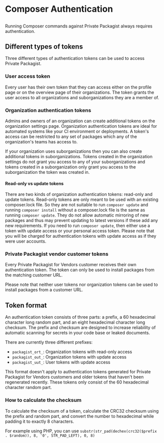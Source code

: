 # Composer Authentication
## 

Running Composer commands against Private Packagist always requires authentication.

## Different types of tokens
Three different types of authentication tokens can be used to access Private Packagist.

### User access token
Every user has their own token that they can access either on the profile page or on the overview page of their organizations.
The token grants the user access to all organizations and suborganizations they are a member of.

### Organization authentication tokens
Admins and owners of an organization can create additional tokens on the organization settings page.
Organization authentication tokens are ideal for automated systems like your CI environment or deployments. A token's access can be restricted to any set of packages which any of the organization's teams has access to.

If your organization uses suborganizations then you can also create additional tokens in suborganizations.
Tokens created in the organization settings do not grant you access to any of your suborganizations and tokens created in
a suborganization only grant you access to the suborganization the token was created in.

#### Read-only vs update tokens
There are two kinds of organization authentication tokens: read-only and update tokens.
Read-only tokens are only meant to be used with an existing composer.lock file. So they are not suitable to run `composer update` and running `composer install` without a composer.lock file is the same as running `composer update`. They do not allow automatic mirroring of new packages and thus may prevent updating to latest versions if these add any new requirements.
If you need to run `composer update`, then either use a token with update access or your personal access token.
Please note that you will be charged for authentication tokens with update access as if they were user accounts.

### Private Packagist vendor customer tokens
Every Private Packagist for Vendors customer receives their own authentication token.
The token can only be used to install packages from the matching customer URL.

Please note that neither user tokens nor organization tokens can be used to install packages from a customer URL.

## Token format
An authentication token consists of three parts: a prefix, a 60 hexadecimal character long random part, and an eight hexadecimal character long checksum. The prefix and checksum are designed to increase reliability of automatic scanning for secrets in your code base or leaked documents.

There are currently three different prefixes:
* `packagist_ort_`: Organization tokens with read-only access
* `packagist_out_`: Organization tokens with update access
* `packagist_uut_`: User tokens with update access

This format doesn't apply to authentication tokens generated for Private Packagist for Vendors customers and older tokens that haven't been regenerated recently.
These tokens only consist of the 60 hexadecimal character random part.

### How to calculate the checksum
To calculate the checksum of a token, calculate the CRC32 checksum using the prefix and random part, and convert the number to hexadecimal while padding it to exactly 8 characters.

For example using PHP, you can use `substr(str_pad(dechex(crc32($prefix . $random)), 8, '0', STR_PAD_LEFT), 0, 8)`
